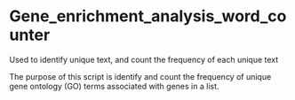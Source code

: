 # Gene_enrichment_analysis_word_counter
Used to identify unique text, and count the frequency of each unique text

The purpose of this script is identify and count the frequency of unique gene ontology (GO) terms associated with genes in a list.
